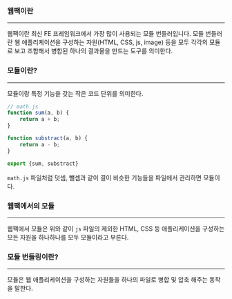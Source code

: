 ### 웹팩이란
---
웹팩이란 최신 FE 프레임워크에서 가장 많이 사용되는 모듈 번들러입니다. 모듈 번들러란 웹 애플리케이션을 구성하는 자원(HTML, CSS, js, image) 등을 모두 각각의 모듈로 보고 조합해서 병합된 하나의 결과물을 만드는 도구를 의미한다.

### 모듈이란?
---
모듈이랑 특정 기능을 갖는 작은 코드 단위를 의미한다. 
```js
// math.js
function sum(a, b) {
	return a + b;
}

function substract(a, b) {
	return a - b; 
}

export {sum, substract}
```

`math.js` 파일처럼 덧셈, 뺄셈과 같이 결이 비슷한 기능들을 파일에서 관리하면 모듈이다.

### 웹팩에서의 모듈
---
웹팩에서 모듈은 위와 같이 `js` 파일의 제외한 HTML, CSS 등 애플리케이션을 구성하는 모든 자원을 하나하나를 모두 모듈이라고 부른다.

### 모듈 번들링이란?
---
모듈은 웹 애플리케이션을 구성하는 자원들을 하나의 파일로 병합 및 압축 해주는 동작을 말한다.
